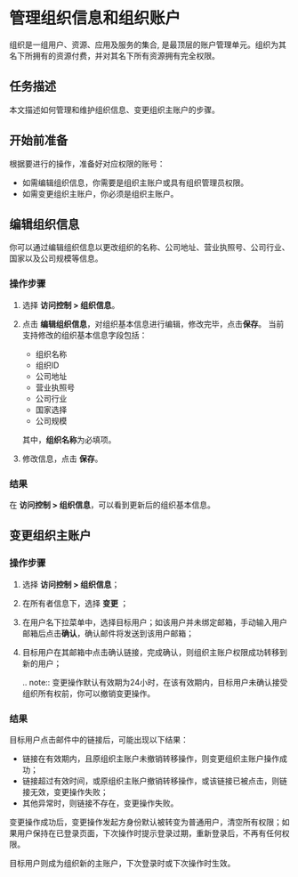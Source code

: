 # 管理组织信息和组织账户

组织是一组用户、资源、应用及服务的集合, 是最顶层的账户管理单元。组织为其名下所拥有的资源付费，并对其名下所有资源拥有完全权限。

## 任务描述

本文描述如何管理和维护组织信息、变更组织主账户的步骤。

## 开始前准备

根据要进行的操作，准备好对应权限的账号：
- 如需编辑组织信息，你需要是组织主账户或具有组织管理员权限。
- 如需变更组织主账户，你必须是组织主账户。

## 编辑组织信息

你可以通过编辑组织信息以更改组织的名称、公司地址、营业执照号、公司行业、国家以及公司规模等信息。

### 操作步骤

1. 选择 **访问控制 > 组织信息**。


2. 点击 **编辑组织信息**，对组织基本信息进行编辑，修改完毕，点击**保存**。
   当前支持修改的组织基本信息字段包括：
   - 组织名称
   - 组织ID
   - 公司地址
   - 营业执照号
   - 公司行业
   - 国家选择
   - 公司规模


   其中，**组织名称**为必填项。

3. 修改信息，点击 **保存**。

### 结果

在 **访问控制 > 组织信息**，可以看到更新后的组织基本信息。

## 变更组织主账户

### 操作步骤

1. 选择 **访问控制 > 组织信息**；


2. 在所有者信息下，选择 **变更** ；


3. 在用户名下拉菜单中，选择目标用户；如该用户并未绑定邮箱，手动输入用户邮箱后点击**确认**，确认邮件将发送到该用户邮箱；


4. 目标用户在其邮箱中点击确认链接，完成确认，则组织主账户权限成功转移到新的用户；


   .. note:: 变更操作默认有效期为24小时，在该有效期内，目标用户未确认接受组织所有权前，你可以撤销变更操作。


   

### 结果

目标用户点击邮件中的链接后，可能出现以下结果：
- 链接在有效期内，且原组织主账户未撤销转移操作，则变更组织主账户操作成功；
- 链接超过有效时间，或原组织主账户撤销转移操作，或该链接已被点击，则链接无效，变更操作失败；
- 其他异常时，则链接不存在，变更操作失败。

变更操作成功后，变更操作发起方身份默认被转变为普通用户，清空所有权限；如果用户保持在已登录页面，下次操作时提示登录过期，重新登录后，不再有任何权限。

目标用户则成为组织新的主账户，下次登录时或下次操作时生效。


